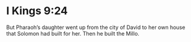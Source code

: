 # I Kings 9:24

But Pharaoh’s daughter went up from the city of David to her own house that Solomon had built for her. Then he built the Millo.
